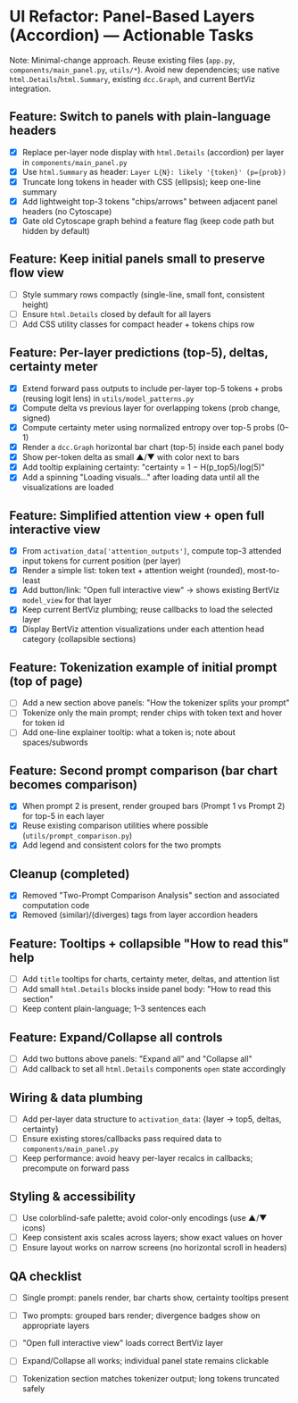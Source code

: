 # UI Refactor: Panel-Based Layers (Accordion) — Actionable Tasks

Note: Minimal-change approach. Reuse existing files (`app.py`, `components/main_panel.py`, `utils/*`). Avoid new dependencies; use native `html.Details`/`html.Summary`, existing `dcc.Graph`, and current BertViz integration.

## Feature: Switch to panels with plain-language headers
- [x] Replace per-layer node display with `html.Details` (accordion) per layer in `components/main_panel.py`
- [x] Use `html.Summary` as header: `Layer L{N}: likely '{token}' (p={prob})`
- [x] Truncate long tokens in header with CSS (ellipsis); keep one-line summary
- [x] Add lightweight top-3 tokens "chips/arrows" between adjacent panel headers (no Cytoscape)
- [x] Gate old Cytoscape graph behind a feature flag (keep code path but hidden by default)

## Feature: Keep initial panels small to preserve flow view
- [ ] Style summary rows compactly (single-line, small font, consistent height)
- [ ] Ensure `html.Details` closed by default for all layers
- [ ] Add CSS utility classes for compact header + tokens chips row

## Feature: Per-layer predictions (top-5), deltas, certainty meter
- [x] Extend forward pass outputs to include per-layer top-5 tokens + probs (reusing logit lens) in `utils/model_patterns.py`
- [x] Compute delta vs previous layer for overlapping tokens (prob change, signed)
- [x] Compute certainty meter using normalized entropy over top-5 probs (0–1)
- [x] Render a `dcc.Graph` horizontal bar chart (top-5) inside each panel body
- [x] Show per-token delta as small ▲/▼ with color next to bars
- [x] Add tooltip explaining certainty: "certainty = 1 − H(p_top5)/log(5)"
- [x] Add a spinning "Loading visuals..." after loading data until all the visualizations are loaded

## Feature: Simplified attention view + open full interactive view
- [x] From `activation_data['attention_outputs']`, compute top-3 attended input tokens for current position (per layer)
- [x] Render a simple list: token text + attention weight (rounded), most-to-least
- [x] Add button/link: "Open full interactive view" → shows existing BertViz `model_view` for that layer
- [x] Keep current BertViz plumbing; reuse callbacks to load the selected layer
- [x] Display BertViz attention visualizations under each attention head category (collapsible sections)

## Feature: Tokenization example of initial prompt (top of page)
- [ ] Add a new section above panels: "How the tokenizer splits your prompt"
- [ ] Tokenize only the main prompt; render chips with token text and hover for token id
- [ ] Add one-line explainer tooltip: what a token is; note about spaces/subwords

## Feature: Second prompt comparison (bar chart becomes comparison)
- [x] When prompt 2 is present, render grouped bars (Prompt 1 vs Prompt 2) for top-5 in each layer
- [x] Reuse existing comparison utilities where possible (`utils/prompt_comparison.py`)
- [x] Add legend and consistent colors for the two prompts

## Cleanup (completed)
- [x] Removed "Two-Prompt Comparison Analysis" section and associated computation code
- [x] Removed (similar)/(diverges) tags from layer accordion headers

## Feature: Tooltips + collapsible "How to read this" help
- [ ] Add `title` tooltips for charts, certainty meter, deltas, and attention list
- [ ] Add small `html.Details` blocks inside panel body: "How to read this section"
- [ ] Keep content plain-language; 1–3 sentences each

## Feature: Expand/Collapse all controls
- [ ] Add two buttons above panels: "Expand all" and "Collapse all"
- [ ] Add callback to set all `html.Details` components `open` state accordingly

## Wiring & data plumbing
- [ ] Add per-layer data structure to `activation_data`: {layer -> top5, deltas, certainty}
- [ ] Ensure existing stores/callbacks pass required data to `components/main_panel.py`
- [ ] Keep performance: avoid heavy per-layer recalcs in callbacks; precompute on forward pass

## Styling & accessibility
- [ ] Use colorblind-safe palette; avoid color-only encodings (use ▲/▼ icons)
- [ ] Keep consistent axis scales across layers; show exact values on hover
- [ ] Ensure layout works on narrow screens (no horizontal scroll in headers)

## QA checklist
- [ ] Single prompt: panels render, bar charts show, certainty tooltips present
- [ ] Two prompts: grouped bars render; divergence badges show on appropriate layers
- [ ] "Open full interactive view" loads correct BertViz layer
- [ ] Expand/Collapse all works; individual panel state remains clickable
- [ ] Tokenization section matches tokenizer output; long tokens truncated safely


